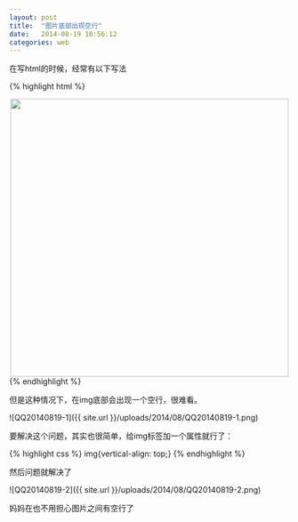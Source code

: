 ```yaml
---
layout: post
title:  "图片底部出现空行"
date:   2014-08-19 10:56:12
categories: web
---
```

在写html的时候，经常有以下写法

{% highlight html %}
<div style="font-size:0;">
  <p  style="padding-top:0px; text-align:center;" ><img src="xxxx/1_02.jpg" width="500px;" /></p></div>
<div>
{% endhighlight %}

但是这种情况下，在img底部会出现一个空行，很难看。

![QQ20140819-1]({{ site.url }}/uploads/2014/08/QQ20140819-1.png)

要解决这个问题，其实也很简单，给img标签加一个属性就行了：


{% highlight css %}
img{vertical-align: top;}
{% endhighlight %}

然后问题就解决了

![QQ20140819-2]({{ site.url }}/uploads/2014/08/QQ20140819-2.png)


妈妈在也不用担心图片之间有空行了

 
